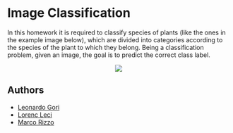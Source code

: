 # Image Classification
In this homework it is required to classify species of plants (like the ones in the example image below), which are divided into categories according to the species of the plant to which they belong. Being a classification problem, given an image, the goal is to predict the correct class label.

<p align="center">
  <img src="https://user-images.githubusercontent.com/125128430/218992880-6dfda089-c55f-4b9c-8dd5-d103bb33c9c5.png" />
</p>

## Authors
- [Leonardo Gori](https://github.com/LeoGori)
- [Lorenc Leci]()
- [Marco Rizzo](https://github.com/RizzoMarco)
